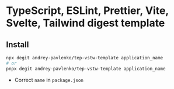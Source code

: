 # TypeScript, ESLint, Prettier, Vite, Svelte, Tailwind digest template

## Install

```sh
npx degit andrey-pavlenko/tep-vstw-template application_name
# or
pnpx degit andrey-pavlenko/tep-vstw-template application_name
```

- Correct `name` in `package.json`
